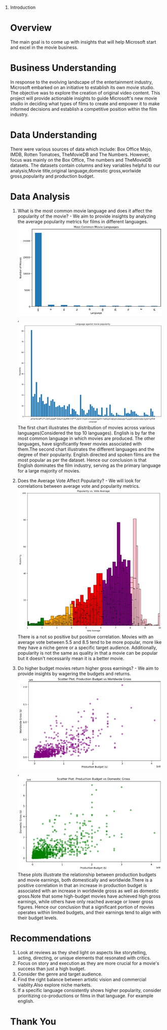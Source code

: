 
1. Introduction

    # Overview

    The main goal is to come up with insights that will help Microsoft start and excel in the movie business.

    # Business Understanding

    In response to the evolving landscape of the entertainment industry, Microsoft embarked on an initiative to establish its own movie studio. The objective was to explore the creation of original video content. This project will provide actionable insights to guide Microsoft's new movie studio in deciding what types of films to create and empower it to make informed decisions and establish a competitive position within the film industry.

     # Data Understanding

    There were various sources of data which include: Box Office Mojo, IMDB,  Rotten Tomatoes, TheMovieDB and The Numbers. However, focus was mainly on the Box Office, The numbers and TheMovieDB datasets. The datasets contain columns and key variables helpful to our analysis;Movie title,original language,domestic gross,worlwide gross,popularity and production budget.

    # Data Analysis

    1. What is the most common movie language and does it affect the popularity of the movie? - We aim to provide insights by analyzing the average popularity metrics for films in different languages. 
    ![alt text](image.png), ![alt text](image-1.png) 
    The first chart illustrates the distribution of movies across various languages(Considered the top 10 languages). English is by far the most common language in which movies are produced. The other languages, have significantly fewer movies associated with them.The second chart illustrates the different languages and the degree of their popularity. English directed and spoken films are the most popular as per the dataset. Hence our conclusion is that English dominates the film industry, serving as the primary language for a large majority of movies. 

    2. Does the Average Vote Affect Popularity? - We will look for correlations between average vote and popularity metrics. 
    ![alt text](image-2.png)
     There is a not so positive but positive correlation. Movies with an average vote between 5.5 and 8.5 tend to be more popular, more like they have a niche genre or a specific target audience. Additionally, popularity is not the same as quality in that a movie can be popular but it doesn't necessarily mean it is a better movie.

    3. Do higher budget movies return higher gross earnings? - We aim to provide insights by wagering the budgets and returns. 
    ![alt text](image-4.png), ![alt text](image-5.png)
    These plots illustrate the relationship between production budgets and movie earnings, both domestically and worldwide.There is a positive correlation in that an increase in production budget is associated with an increase in worldwide gross as well as domestic gross.Note that some high-budget movies have achieved high gross earnings, while others have only reached average or lower gross figures. Hence our conclusion that a significant portion of movies operates within limited budgets, and their earnings tend to align with their budget levels.

    # Recommendations
    1. Look at reviews as they shed light on aspects like storytelling, acting, directing, or unique elements that resonated with critics. 
    2. Focus on story and execution as they are more crucial for a movie's success than just a high budget.
    3. Consider the genre and target audience. 
    4. Find the right balance between artistic vision and commercial viablity.Also explore niche markets. 
    5. If a specific language consistently shows higher popularity, consider prioritizing co-productions or films in that language. For example english.

    # Thank You

